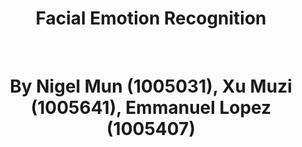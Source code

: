 <h1 align="center">
  Facial Emotion Recognition
</h1>
</br>
<h1 align="center">
  By Nigel Mun (1005031), Xu Muzi (1005641), Emmanuel Lopez (1005407)
</h1>


